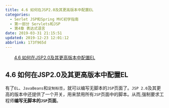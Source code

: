 ```yaml
---
title: 4.6 如何在JSP2.0及其更高版本中配置EL
categories: 
  - Serlet JSP和Spring MVC初学指南
  - 第一部分 Servlets和JSP
  - 第4章 表达式语言
date: 2019-03-31 21:15:51
updated: 2019-12-23 12:01:12
abbrlink: 173f965d
---
```

<div id='my_toc'><a href="/JavaReadingNotes/173f965d/#4-6-如何在JSP2-0及其更高版本中配置EL" class="header_2">4.6 如何在JSP2.0及其更高版本中配置EL</a>&nbsp;<br></div>
<style>.header_1{margin-left: 1em;}.header_2{margin-left: 2em;}.header_3{margin-left: 3em;}.header_4{margin-left: 4em;}.header_5{margin-left: 5em;}.header_6{margin-left: 6em;}</style>
<!--more-->
<script>if (navigator.platform.search('arm')==-1){document.getElementById('my_toc').style.display = 'none';}var e,p = document.getElementsByTagName('p');while (p.length>0) {e = p[0];e.parentElement.removeChild(e);}</script>

<!--end-->
## 4.6 如何在JSP2.0及其更高版本中配置EL ##
有了`EL`、`JavaBeans`和`定制标签`，就可以编写无脚本的`JSP`页面了。`JSP 2.0`及其更高的版本中还提供了一个开关，用来禁用所有`JSP`页面中的脚本。从而,强制要求工程师**编写无脚本的`JSP`页面**。



